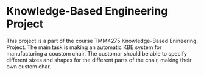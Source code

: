 # Knowledge-Based Engineering Project 

This project is a part of the course TMM4275 Knowledge-Based Enineering, Project. The main task is making an automatic KBE system for manufacturing a coustom chair.
The customar should be able to specify different sizes and shapes for the different parts of the chair, making their own custom char. 
